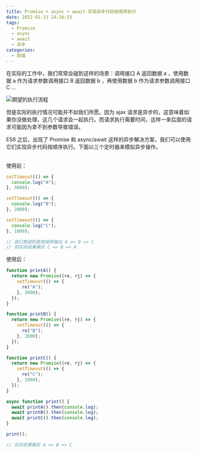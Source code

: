 ```yaml
---
title: Promise + async + await 实现异步代码按顺序执行
date: 2022-01-13 14:26:53
tags:
  - Promise
  - async
  - await
  - 异步
categories:
  - 前端
---
```


在实际的工作中，我们常常会碰到这样的场景：调用接口 A  返回数据 a ，使用数据 a 作为请求参数调用接口 B 返回数据 b ，再使用数据 b 作为请求参数调用接口 C ... 

![期望的执行流程](https://gitee.com/Rexiamu/image-hosting/raw/master/img/20220113135506.png)

但是实际的执行情况可能并不如我们所愿。因为 ajax 请求是异步的，这意味着如果你没做处理，这几个请求会一起执行。而请求执行需要时间，这样一来后面的请求可能因为拿不到参数导致错误。

ES6 之后，出现了 Promise 和 async/await 这样的异步解决方案，我们可以使用它们实现异步代码按顺序执行。下面以三个定时器来模拟异步操作。<br />​

使用前：
```javascript
setTimeout(() => {
  console.log("A");
}, 3000);

setTimeout(() => {
  console.log("B");
}, 2000);

setTimeout(() => {
  console.log("C");
}, 1000);

// 我们期望的是按顺序输出 A => B => C
// 但实际结果确实 C => B => A
```
使用后：
```javascript
function printA() {
  return new Promise((re, rj) => {
    setTimeout(() => {
      re("A");
    }, 3000);
  });
}

function printB() {
  return new Promise((re, rj) => {
    setTimeout(() => {
      re("B");
    }, 2000);
  });
}

function printC() {
  return new Promise((re, rj) => {
    setTimeout(() => {
      re("C");
    }, 1000);
  });
}

async function print() {
  await printA().then(console.log);
  await printB().then(console.log);
  await printC().then(console.log);
}

print();

// 实际结果确实 A => B => C
```
